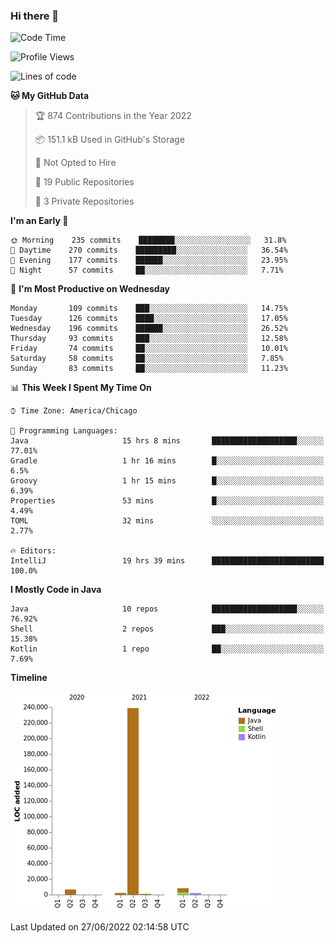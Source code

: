 ### Hi there 👋


<!--START_SECTION:waka-->
![Code Time](http://img.shields.io/badge/Code%20Time-2%2C304%20hrs%2040%20mins-blue)

![Profile Views](http://img.shields.io/badge/Profile%20Views-4-blue)

![Lines of code](https://img.shields.io/badge/From%20Hello%20World%20I%27ve%20Written-259%20Thousand%20lines%20of%20code-blue)

**🐱 My GitHub Data** 

> 🏆 874 Contributions in the Year 2022
 > 
> 📦 151.1 kB Used in GitHub's Storage 
 > 
> 🚫 Not Opted to Hire
 > 
> 📜 19 Public Repositories 
 > 
> 🔑 3 Private Repositories  
 > 
**I'm an Early 🐤** 

```text
🌞 Morning    235 commits    ████████░░░░░░░░░░░░░░░░░   31.8% 
🌆 Daytime    270 commits    █████████░░░░░░░░░░░░░░░░   36.54% 
🌃 Evening    177 commits    ██████░░░░░░░░░░░░░░░░░░░   23.95% 
🌙 Night      57 commits     ██░░░░░░░░░░░░░░░░░░░░░░░   7.71%

```
📅 **I'm Most Productive on Wednesday** 

```text
Monday       109 commits    ███░░░░░░░░░░░░░░░░░░░░░░   14.75% 
Tuesday      126 commits    ████░░░░░░░░░░░░░░░░░░░░░   17.05% 
Wednesday    196 commits    ██████░░░░░░░░░░░░░░░░░░░   26.52% 
Thursday     93 commits     ███░░░░░░░░░░░░░░░░░░░░░░   12.58% 
Friday       74 commits     ██░░░░░░░░░░░░░░░░░░░░░░░   10.01% 
Saturday     58 commits     ██░░░░░░░░░░░░░░░░░░░░░░░   7.85% 
Sunday       83 commits     ██░░░░░░░░░░░░░░░░░░░░░░░   11.23%

```


📊 **This Week I Spent My Time On** 

```text
⌚︎ Time Zone: America/Chicago

💬 Programming Languages: 
Java                     15 hrs 8 mins       ███████████████████░░░░░░   77.01% 
Gradle                   1 hr 16 mins        █░░░░░░░░░░░░░░░░░░░░░░░░   6.5% 
Groovy                   1 hr 15 mins        █░░░░░░░░░░░░░░░░░░░░░░░░   6.39% 
Properties               53 mins             █░░░░░░░░░░░░░░░░░░░░░░░░   4.49% 
TOML                     32 mins             ░░░░░░░░░░░░░░░░░░░░░░░░░   2.77%

🔥 Editors: 
IntelliJ                 19 hrs 39 mins      █████████████████████████   100.0%

```

**I Mostly Code in Java** 

```text
Java                     10 repos            ███████████████████░░░░░░   76.92% 
Shell                    2 repos             ███░░░░░░░░░░░░░░░░░░░░░░   15.38% 
Kotlin                   1 repo              ██░░░░░░░░░░░░░░░░░░░░░░░   7.69%

```


**Timeline**

![Chart not found](https://raw.githubusercontent.com/powercasgamer/powercasgamer/master/charts/bar_graph.png) 


 Last Updated on 27/06/2022 02:14:58 UTC
<!--END_SECTION:waka-->
